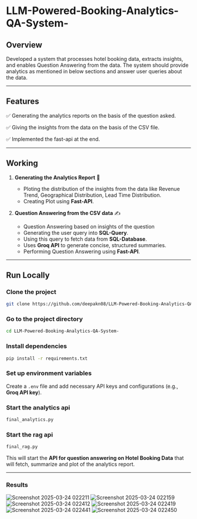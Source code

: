 # LLM-Powered-Booking-Analytics-QA-System-

## Overview  
Developed a system that processes hotel booking data, extracts insights, and enables Question Answering from the data. The system should provide analytics as mentioned in below sections and answer user queries about the data.

---

## Features  

   ✅ Generating the analytics reports on the basis of the question asked.
   
   ✅ Giving the insights from the data on the basis of the CSV file. 
   
   ✅ Implemented the fast-api at the end.
   
---
## Working 
1. **Generating the Analytics Report** 📰
   - Ploting the distribution of the insights from the data like Revenue Trend, Geographical Distribution, Lead Time Distribution.
   - Creating Plot using **Fast-API**. 

3. **Question Answering from the CSV data** ✍️  
   - Question Answering based on insights of the question
   - Generating the user query into **SQL-Query**.
   - Using this query to fetch data from **SQL-Database**.
   - Uses **Groq API** to generate concise, structured summaries.  
   - Performing Question Answering using **Fast-API**.  
---

## Run Locally  
### Clone the project  
```bash
git clone https://github.com/deepakn08/LLM-Powered-Booking-Analytics-QA-System-
```  

### Go to the project directory  
```bash
cd LLM-Powered-Booking-Analytics-QA-System-
```  

### Install dependencies  
```bash
pip install -r requirements.txt
```  

### Set up environment variables  
Create a `.env` file and add necessary API keys and configurations (e.g., **Groq API key**).  

### Start the analytics api
```bash
final_analytics.py
```
### Start the rag api
```bash
final_rag.py
``` 
This will start the **API for question answering on Hotel Booking Data** that will fetch, summarize and plot of the analytics report.

---
### Results

![Screenshot 2025-03-24 022211](https://github.com/user-attachments/assets/fce19dfd-db17-43e3-8d48-f3537402b724)
![Screenshot 2025-03-24 022159](https://github.com/user-attachments/assets/4ae41e68-c11a-4154-a6d3-68c6f165a851)
![Screenshot 2025-03-24 022412](https://github.com/user-attachments/assets/286dd473-fef3-4704-b344-b7d89ce0f00e)
![Screenshot 2025-03-24 022419](https://github.com/user-attachments/assets/96d8fa70-7fc2-4e0d-8d95-1d7c059bf882)
![Screenshot 2025-03-24 022441](https://github.com/user-attachments/assets/37435485-0f98-4b3a-bac7-341f5dd80a21)
![Screenshot 2025-03-24 022450](https://github.com/user-attachments/assets/23e9fdf4-e1b8-4f1b-b51f-31285d42d849)

